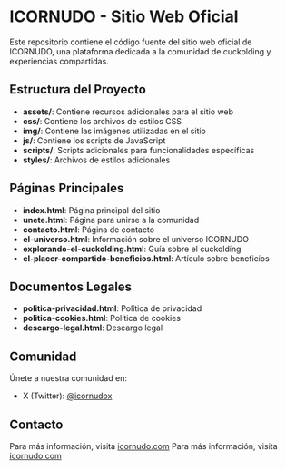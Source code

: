 # ICORNUDO - Sitio Web Oficial

Este repositorio contiene el código fuente del sitio web oficial de ICORNUDO, una plataforma dedicada a la comunidad de cuckolding y experiencias compartidas.

## Estructura del Proyecto

- **assets/**: Contiene recursos adicionales para el sitio web
- **css/**: Contiene los archivos de estilos CSS
- **img/**: Contiene las imágenes utilizadas en el sitio
- **js/**: Contiene los scripts de JavaScript
- **scripts/**: Scripts adicionales para funcionalidades específicas
- **styles/**: Archivos de estilos adicionales

## Páginas Principales

- **index.html**: Página principal del sitio
- **unete.html**: Página para unirse a la comunidad
- **contacto.html**: Página de contacto
- **el-universo.html**: Información sobre el universo ICORNUDO
- **explorando-el-cuckolding.html**: Guía sobre el cuckolding
- **el-placer-compartido-beneficios.html**: Artículo sobre beneficios

## Documentos Legales

- **politica-privacidad.html**: Política de privacidad
- **politica-cookies.html**: Política de cookies
- **descargo-legal.html**: Descargo legal

## Comunidad

Únete a nuestra comunidad en:
- X (Twitter): [@icornudox](https://x.com/icornudox)

## Contacto

Para más información, visita [icornudo.com](https://icornudo.com)
Para más información, visita [icornudo.com](https://icornudo.com)

